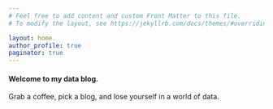 ```yaml
---
# Feel free to add content and custom Front Matter to this file.
# To modify the layout, see https://jekyllrb.com/docs/themes/#overriding-theme-defaults

layout: home
author_profile: true
paginator: true
---
```


#### Welcome to my data blog.  
Grab a coffee, pick a blog, and lose yourself in a world of data.